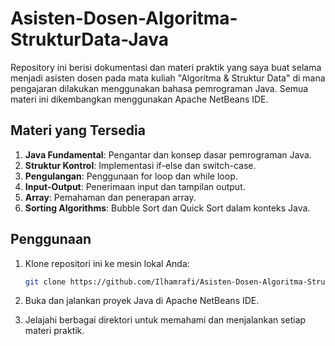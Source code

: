 # Asisten-Dosen-Algoritma-StrukturData-Java
Repository ini berisi dokumentasi dan materi praktik yang saya buat selama menjadi asisten dosen pada mata kuliah "Algoritma & Struktur Data" di mana pengajaran dilakukan menggunakan bahasa pemrograman Java. Semua materi ini dikembangkan menggunakan Apache NetBeans IDE.

## Materi yang Tersedia

1. **Java Fundamental**: Pengantar dan konsep dasar pemrograman Java.
2. **Struktur Kontrol**: Implementasi if-else dan switch-case.
3. **Pengulangan**: Penggunaan for loop dan while loop.
4. **Input-Output**: Penerimaan input dan tampilan output.
5. **Array**: Pemahaman dan penerapan array.
6. **Sorting Algorithms**: Bubble Sort dan Quick Sort dalam konteks Java.

## Penggunaan

1. Klone repositori ini ke mesin lokal Anda:

    ```bash
    git clone https://github.com/Ilhamrafi/Asisten-Dosen-Algoritma-StrukturData-Java.git
    ```

2. Buka dan jalankan proyek Java di Apache NetBeans IDE.

3. Jelajahi berbagai direktori untuk memahami dan menjalankan setiap materi praktik.
